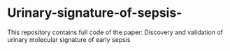 # Urinary-signature-of-sepsis-
This repository contains full code of the paper: Discovery and validation of urinary molecular signature of early sepsis 
